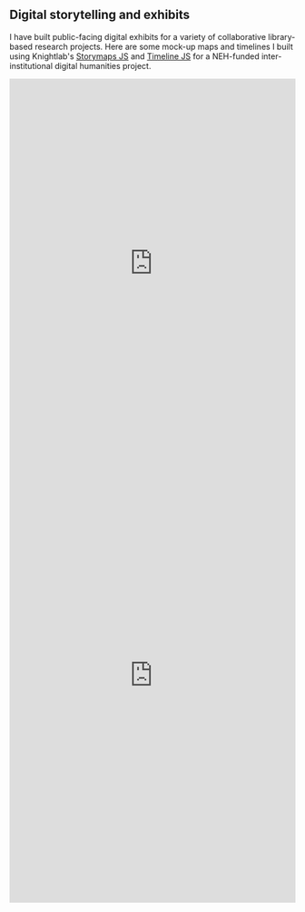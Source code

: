 ## Digital storytelling and exhibits 

I have built public-facing digital exhibits for a variety of collaborative library-based research projects. Here are some mock-up maps and timelines I built using Knightlab's [Storymaps JS](https://storymap.knightlab.com/) and [Timeline JS](https://timeline.knightlab.com/) for a NEH-funded inter-institutional digital humanities project. 

<iframe src='https://cdn.knightlab.com/libs/timeline3/latest/embed/index.html?source=1CvOjdztrLzGUkgKLPuUURAUBb_qy4ZypPO8sJBO71Sg&font=Default&lang=en&initial_zoom=2&height=650' width='100%' height='650' webkitallowfullscreen mozallowfullscreen allowfullscreen frameborder='0'></iframe>

<iframe src="https://uploads.knightlab.com/storymapjs/083764e66de3331a368bd0a5a36af92b/partner-libraries/index.html" frameborder="0" width="100%" height="800"></iframe>
